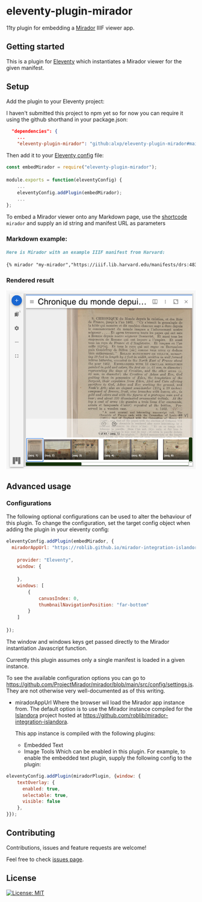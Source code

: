 #  eleventy-plugin-mirador

11ty plugin for embedding a [Mirador](https://projectmirador.org) IIIF viewer app.

## Getting started


This is a plugin for [Eleventy](https://www.11ty.dev/) which instantiates a Mirador viewer for the given manifest.

## Setup

Add the plugin to your Eleventy project:

I haven't submitted this project to npm yet
so for now you can require it using
the github shorthand in your package.json:

```json
  "dependencies": {
    ...
    "eleventy-plugin-mirador": "github:alxp/eleventy-plugin-mirador#main",
```

Then add it to your [Eleventy config](https://www.11ty.dev/docs/config/) file:

```js
const embedMirador = require("eleventy-plugin-mirador");

module.exports = function(eleventyConfig) {
    ...
    eleventyConfig.addPlugin(embedMirador);
    ...
};
```

To embed a Mirador viewer onto any Markdown page, use the [shortcode](https://www.11ty.dev/docs/shortcodes/) `mirador` and
supply an id string and manifest URL as parameters

### Markdown example:

```markdown
Here is Mirador with an example IIIF manifest from Harvard:

{% mirador "my-mirador","https://iiif.lib.harvard.edu/manifests/drs:48309543" %}

```

### Rendered result
![Screenshot of Mirador with sample IIIF manifest](/docs/eleventy-plugin-mirador_screenshot_1.png)

## Advanced usage

### Configurations
The following optional configurations can be used to alter the behaviour of this plugin. To change the configuration, set the target config object when adding the plugin in your eleventy config:

```js
eleventyConfig.addPlugin(embedMirador, {
  miradorAppUrl: "https://roblib.github.io/mirador-integration-islandora/islandora-mirador-0.1.0.js",

    provider: "Eleventy",
    window: {

    },
    windows: [
        {
            canvasIndex: 0,
            thumbnailNavigationPosition: "far-bottom"
        }
    ]

});
```

The window and windows keys get passed directly to the Mirador
instantiation Javascript function.

Currently this plugin assumes only a single manifest is loaded in
a given instance.

To see the available configuration options
you can go to https://github.com/ProjectMirador/mirador/blob/main/src/config/settings.js.
They are not otherwise very well-documented as of this
writing.

* miradorAppUrl
  Where the browser wil load the Mirador app instance from.
  The default option is to use the Mirador instance
  compiled for the [Islandora](https://islandora.ca/) project
  hosted at https://github.com/roblib/mirador-integration-islandora.

  This app instance is compiled with the following plugins:
  - Embedded Text
  - Image Tools
  Which can be enabled in this plugin.
  For example, to enable the embedded text plugin, supply
  the following config to the plugin:

```js
eleventyConfig.addPlugin(miradorPlugin, {window: {
    textOverlay: {
      enabled: true,
      selectable: true,
      visible: false
    },
}});

```

## Contributing

Contributions, issues and feature requests are welcome!

Feel free to check [issues page](https://github.com/alxp/eleventy-plugin-mirador/issues).

## License

[![License: MIT](https://img.shields.io/badge/License-MIT-yellow.svg)](./LICENSE.md)
